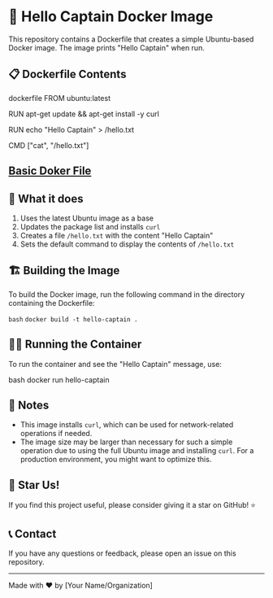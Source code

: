 # 🐳 Hello Captain Docker Image

This repository contains a Dockerfile that creates a simple Ubuntu-based Docker image. The image prints "Hello Captain" when run.

## 📋 Dockerfile Contents

dockerfile
FROM ubuntu:latest

RUN apt-get update && apt-get install -y curl

RUN echo "Hello Captain" > /hello.txt

CMD ["cat", "/hello.txt"]

## [Basic Doker File](https://roadmap.sh/projects/basic-dockerfile)


## 🚀 What it does

1. Uses the latest Ubuntu image as a base
2. Updates the package list and installs `curl`
3. Creates a file `/hello.txt` with the content "Hello Captain"
4. Sets the default command to display the contents of `/hello.txt`

## 🏗️ Building the Image

To build the Docker image, run the following command in the directory containing the Dockerfile:

`bash`
`docker build -t hello-captain .`


## 🏃‍♂️ Running the Container

To run the container and see the "Hello Captain" message, use:

bash
docker run hello-captain


## 📝 Notes

- This image installs `curl`, which can be used for network-related operations if needed.
- The image size may be larger than necessary for such a simple operation due to using the full Ubuntu image and installing `curl`. For a production environment, you might want to optimize this.

## 🌟 Star Us!

If you find this project useful, please consider giving it a star on GitHub! ⭐

## 📞 Contact

If you have any questions or feedback, please open an issue on this repository.

---

Made with ❤️ by [Your Name/Organization]
